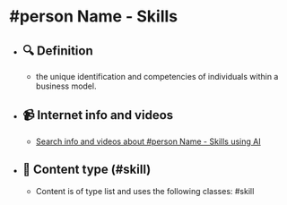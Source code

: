 # #person Name - Skills
- ## 🔍 Definition
  - the unique identification and competencies of individuals within a business model.
- ## 📹 Internet info and videos
  - [Search info and videos about #person Name - Skills using AI](https://www.perplexity.ai/search?q=videos+about+Skills:+the+unique+identification+and+competencies+of+individuals+within+a+business+model.
)
- ## 📰 Content type (#skill)
  - Content is of type list and uses the following classes: #skill

